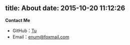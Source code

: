 title: About
date: 2015-10-20 11:12:26
---

**Contact Me**  
* 	GitHub：[Tu](http://github.com/2tu)  
*  Email：<enum@foxmail.com> 

